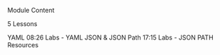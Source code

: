 Module Content

5 Lessons

YAML 08:26
Labs - YAML
JSON & JSON Path 17:15
Labs - JSON PATH
Resources
